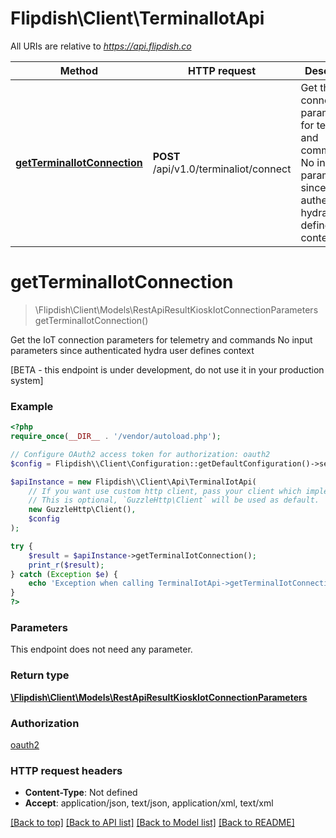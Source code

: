 # Flipdish\\Client\TerminalIotApi

All URIs are relative to *https://api.flipdish.co*

Method | HTTP request | Description
------------- | ------------- | -------------
[**getTerminalIotConnection**](TerminalIotApi.md#getTerminalIotConnection) | **POST** /api/v1.0/terminaliot/connect | Get the IoT connection parameters for telemetry and commands  No input parameters since authenticated hydra user defines context


# **getTerminalIotConnection**
> \Flipdish\\Client\Models\RestApiResultKioskIotConnectionParameters getTerminalIotConnection()

Get the IoT connection parameters for telemetry and commands  No input parameters since authenticated hydra user defines context

[BETA - this endpoint is under development, do not use it in your production system]

### Example
```php
<?php
require_once(__DIR__ . '/vendor/autoload.php');

// Configure OAuth2 access token for authorization: oauth2
$config = Flipdish\\Client\Configuration::getDefaultConfiguration()->setAccessToken('YOUR_ACCESS_TOKEN');

$apiInstance = new Flipdish\\Client\Api\TerminalIotApi(
    // If you want use custom http client, pass your client which implements `GuzzleHttp\ClientInterface`.
    // This is optional, `GuzzleHttp\Client` will be used as default.
    new GuzzleHttp\Client(),
    $config
);

try {
    $result = $apiInstance->getTerminalIotConnection();
    print_r($result);
} catch (Exception $e) {
    echo 'Exception when calling TerminalIotApi->getTerminalIotConnection: ', $e->getMessage(), PHP_EOL;
}
?>
```

### Parameters
This endpoint does not need any parameter.

### Return type

[**\Flipdish\\Client\Models\RestApiResultKioskIotConnectionParameters**](../Model/RestApiResultKioskIotConnectionParameters.md)

### Authorization

[oauth2](../../README.md#oauth2)

### HTTP request headers

 - **Content-Type**: Not defined
 - **Accept**: application/json, text/json, application/xml, text/xml

[[Back to top]](#) [[Back to API list]](../../README.md#documentation-for-api-endpoints) [[Back to Model list]](../../README.md#documentation-for-models) [[Back to README]](../../README.md)

